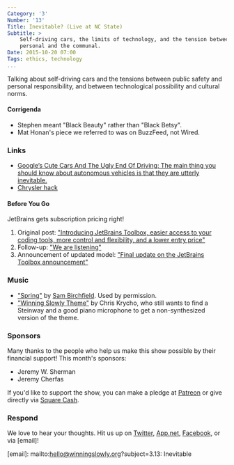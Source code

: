 ```yaml
---
Category: '3'
Number: '13'
Title: Inevitable? (Live at NC State)
Subtitle: >
    Self-driving cars, the limits of technology, and the tension between the 
    personal and the communal.
Date: 2015-10-20 07:00
Tags: ethics, technology
...
```


Talking about self-driving cars and the tensions between public safety and
personal responsibility, and between technological possibility and cultural
norms.

#### Corrigenda

  - Stephen meant "Black Beauty" rather than "Black Betsy".
  - Mat Honan's piece we referred to was on BuzzFeed, not Wired.

### Links

  - [Google’s Cute Cars And The Ugly End Of Driving: The main thing you should 
    know about autonomous vehicles is that they are utterly inevitable.][bf]
  - [Chrysler hack][ars]

[bf]: http://www.buzzfeed.com/mathonan/googles-cute-cars-and-the-ugly-end-of-driving#.wtWx2wG2a
[ars]: http://arstechnica.com/security/2015/07/fiat-chrysler-recalls-1-4-million-cars-over-remote-hack-vulnerability/

#### Before You Go

JetBrains gets subscription pricing right!

 1. Original post: ["Introducing JetBrains Toolbox, easier access to your coding
    tools, more control and flexibility, and a lower entry price"][1]
 2. Follow-up: ["We are listening"][2]
 3. Announcement of updated model: ["Final update on the JetBrains Toolbox 
    announcement"][3]

[1]: http://blog.jetbrains.com/blog/2015/09/03/introducing-jetbrains-toolbox/
[2]: http://blog.jetbrains.com/blog/2015/09/04/we-are-listening/
[3]: http://blog.jetbrains.com/blog/2015/09/18/final-update-on-the-jetbrains-toolbox-announcement/

### Music

  - ["Spring"](https://soundcloud.com/samburchfieldmusic/spring) by
    [Sam Birchfield](http://www.samburchfield.com). Used by permission.
  - ["Winning Slowly Theme"](//soundcloud.com/chriskrycho/winning-slowly)
    by Chris Krycho, who still wants to find a Steinway and a good piano
    microphone to get a non-synthesized version of the theme.

### Sponsors

Many thanks to the people who help us make this show possible by their financial
support! This month's sponsors:

  - Jeremy W. Sherman
  - Jeremy Cherfas

If you'd like to support the show, you can make a pledge at [Patreon] or give
directly via [Square Cash].

[Patreon]: //www.patreon.com/winningslowly
[Square Cash]: //cash.me/$winningslowly

### Respond

We love to hear your thoughts. Hit us up on [Twitter], [App.net], [Facebook], or
via [email]!

[Twitter]: //www.twitter.com/winningslowly
[App.net]: //www.twitter.com/winningslowly
[Facebook]: //www.facebook.com/winningslowlypodcast
[email]: mailto:hello@winningslowly.org?subject=3.13: Inevitable
